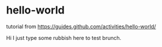 # hello-world
tutorial from https://guides.github.com/activities/hello-world/

Hi
I just type some rubbish here to test brunch.
